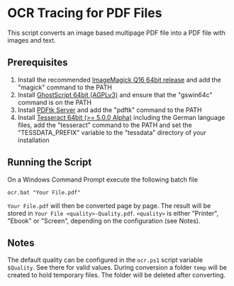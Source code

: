 # OCR Tracing for PDF Files

This script converts an image based multipage PDF file
into a PDF file with images and text.

## Prerequisites

1. Install the recommended [ImageMagick Q16 64bit release](https://imagemagick.org/script/download.php#windows) and add the "magick" command to the PATH
2. Install [GhostScript 64bit (AGPLv3)](https://www.ghostscript.com/download/gsdnld.html) and ensure that the "gswin64c" command is on the PATH
3. Install [PDFtk Server](https://www.pdflabs.com/tools/pdftk-server/) and add the "pdftk" command to the PATH
4. Install [Tesseract 64bit (>= 5.0.0 Alpha)](https://github.com/UB-Mannheim/tesseract/wiki) including the German language files, add the "tesseract" command to the PATH and set the "TESSDATA_PREFIX" variable to the "tessdata" directory of your installation

## Running the Script

On a Windows Command Prompt execute the following batch file

```
ocr.bat "Your File.pdf"
```

`Your File.pdf` will then be converted page by page. The result will be stored in `Your File <quality>-Quality.pdf`.
`<quality>` is either "Printer", "Ebook" or "Screen", depending on the configuration (see Notes).

## Notes

The default quality can be configured in the `ocr.ps1` script variable `$Quality`. See there for valid values.
During conversion a folder `temp` will be created to hold temporary files. The folder will be deleted after converting.
